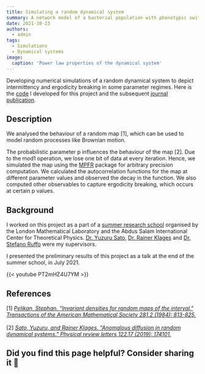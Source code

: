 ```yaml
---
title: Simulating a random dynamical system
summary: A network model of a bacterial population with phenotypic switching, and some results from this model abou the asymtpotic growth rate of the bacteria.
date: 2021-10-23
authors:
  - admin
tags:
  - Simulations
  - Dynamical systems
image:
  caption: 'Power law properties of the dynamical system'
---
```


Developing numerical simulations of a random dynamical system to depict intermittency and ergodicity breaking in some parameter regimes. Here is the [code](https://github.com/moitrishm/randomdynamicalsystem) I developed for this project and the subsequent [journal publication](https://scholar.google.com/citations?view_op=view_citation&hl=en&user=v2wuOnoAAAAJ&citation_for_view=v2wuOnoAAAAJ:u5HHmVD_uO8C).

## Description

We analysed the behaviour of a random map [1], which can be used to model random processes like Brownian motion. 

The probabilistic parameter p influences the behaviour of the map [2]. Due to the mod1 operation, we lose one bit of data at every iteration. Hence, we simulated the map using the [MPFR](https://www.mpfr.org/) package for arbitrary precision computation.
We calculated the autocorrelation functions for the map at different parameter values and observed the decay in the function. We also computed other observables to capture ergodicity breaking, which occurs at certain p values.

## Background

I worked on this project as a part of a [summer research school](https://indico.ictp.it/event/9545/) 
organised by the London Mathematical Laboratory and the Abdus Salam International Center for
Theoretical Physics. [Dr. Yuzuru Sato](https://www2.sci.hokudai.ac.jp/dept/math/en/researcher/sato-yuzuru-2), 
[Dr. Rainer Klages](https://webspace.maths.qmul.ac.uk/r.klages/) and [Dr. Stefano Ruffo](https://www.statphys.sissa.it/wordpress/?page_id=6599) were my supervisors. 


I presented the preliminary results of this project as a talk at the end of the summer school, in July 2021.

{{< youtube PT2mHZ4U7YM >}}

## References

[1] <cite><a href="https://www.ams.org/journals/tran/1984-281-02/S0002-9947-1984-0722776-1/S0002-9947-1984-0722776-1.pdf">Pelikan, Stephan. "Invariant densities for random maps of the interval." Transactions of the American Mathematical Society 281.2 (1984): 813-825. </a></cite> 
<br/>
<br/>
[2] <cite><a href="https://journals.aps.org/prl/abstract/10.1103/PhysRevLett.122.174101"> Sato, Yuzuru, and Rainer Klages. "Anomalous diffusion in random dynamical systems." Physical review letters 122.17 (2019): 174101. </a></cite>
<br/>

## Did you find this page helpful? Consider sharing it 🙌
